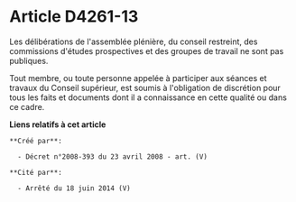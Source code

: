 # Article D4261-13

Les délibérations de l'assemblée plénière, du conseil restreint, des commissions d'études prospectives et des groupes de
travail ne sont pas publiques.

Tout membre, ou toute personne appelée à participer aux séances et travaux du Conseil supérieur, est soumis à l'obligation de
discrétion pour tous les faits et documents dont il a connaissance en cette qualité ou dans ce cadre.

**Liens relatifs à cet article**

	**Créé par**:

	  - Décret n°2008-393 du 23 avril 2008 - art. (V)

	**Cité par**:

	  - Arrêté du 18 juin 2014 (V)
